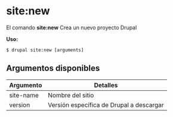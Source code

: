 # site:new
El comando **site:new** Crea un nuevo proyecto Drupal

**Uso:**
```
$ drupal site:new [arguments] 
```


## Argumentos disponibles
Argumento | Detalles
---------|-------------
site-name | Nombre del sitio
version | Versión específica de Drupal a descargar
